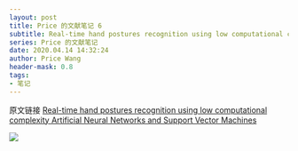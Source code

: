 ```yaml
---
layout: post
title: Price 的文献笔记 6
subtitle: Real-time hand postures recognition using low computational complexity Artificial Neural Networks and Support Vector Machines
series: Price 的文献笔记
date: 2020.04.14 14:32:24
author: Price Wang
header-mask: 0.8
tags:
- 笔记
---
```


原文链接 [Real-time hand postures recognition using low computational complexity Artificial Neural Networks and Support Vector Machines](https://ieeexplore.ieee.org/document/4537470)

<img class="post_img" src="{{ site.baseurl }}/img/post/{{ page.series }}/{{ page.title }}.png">
